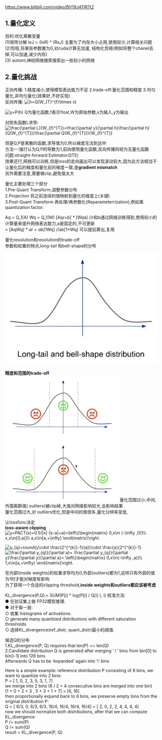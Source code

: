 https://www.bilibili.com/video/BV19J411R7t2   

## 1.量化定义 ##  
目的:优化离散变量  
(1)矩阵分解  IxJ = (IxR) * (RxJ)  主要为了内存大小占用,使用较少,计算相关问题  
(2)剪枝,将某些参数置为0,对cuda计算无加速, 结构化剪枝(例如将整个chanel去掉,可以加速,减少内存)  
(3) automl,神经网络搜索搜索出一些较小的网络  


## 2.量化挑战 ##  
正向传播:
1.精度减小,使得模型表达能力不足
2.trade-off:量化范围和精度
3.均匀量化,非均匀量化(效果好,不好实现)  
反向传播:
<img src="https://latex.codecogs.com/gif.latex?h=Q(W_{T}^{f}\times&space;x)" title="h=Q(W_{T}^{f}\times x)" />

<img src="https://latex.codecogs.com/gif.latex?y=P(h)" title="y=P(h)" />
Q为量化函数,f表示float,W为原始参数,x为输入,y为输出

对损失函数L求导:
<img src="https://latex.codecogs.com/gif.latex?\frac{\partial&space;L}{W_{f}^{T}}=\frac{\partial&space;y}{\partial&space;h}\frac{\partial&space;h}{Q(W_{f}^{T})}\frac{\partial&space;Q(W_{f}^{T})}{W_{f}^{T}}" title="\frac{\partial L}{W_{f}^{T}}=\frac{\partial y}{\partial h}\frac{\partial h}{Q(W_{f}^{T})}\frac{\partial Q(W_{f}^{T})}{W_{f}^{T}}" />

但是Q,P是离散的函数,求导值为0,所以梯度无法到达W   
方法一:强行认为Q,P的导数为1,前向使用量化函数,反向传播则视为无量化函数  
问题:straight-forward Estimator(STE)  
效果还行,网络可以训练,但是loss的走向画出可以发现波动较大,因为此方法相当于让量化后的梯度和量化前的梯度一致,是**gradient mismatch**  
另外需要注意,需要做clip,避免值太大  

量化主要处理三个部分   
1.Pre-Quant Transform,调整参数分布  
2.Projection 将之前连续的值映射到量化的维度上(关键)    
3.Post-Quant Transform 再处理/再参数化(Reparameterrization),例如乘quantization factor.  
   
   Aq = Q_1(A)
   Wq = Q_1(W)
   [Aq*r+b] * [Wq*a] //r和b通过网络训练得到,使用较小的计算量来提升网络表达能力,a是固定的,不可更新  
   = [Aq*Wq] * ar + ab[1*Wq]  //ab[1*Wq]  可以提前算出,复用  
   
   
     
量化resolution和resolution的trade-off   
参数和权重的特点,long-tail 和bell-shape的分布  

<img src="https://github.com/gxsaccount/LanguageNotes/blob/master/%E7%BB%BC%E5%90%88/%E6%B7%B1%E5%BA%A6%E9%AA%97%E9%92%B1/%E6%A8%A1%E5%9E%8B%E9%87%8F%E5%8C%96/img/%E5%8F%82%E6%95%B0%E5%88%86%E5%B8%83%E7%89%B9%E6%80%A7.jpg"/>  

**精度和范围的trade-off**
<img src=https://github.com/gxsaccount/LanguageNotes/blob/master/%E7%BB%BC%E5%90%88/%E6%B7%B1%E5%BA%A6%E9%AA%97%E9%92%B1/%E6%A8%A1%E5%9E%8B%E9%87%8F%E5%8C%96/img/%E7%B2%BE%E5%BA%A6%E5%92%8C%E8%8C%83%E5%9B%B4%E7%9A%84trade-off.png>
量化范围过小,中间,外围离群值( outliers)被clip掉,大值对网络影响较大,会影响结果   
量化范围过大,对 outliers优化,但是中间的值很多,量化分辨率变低,   

让lossfunc决定  
**loss-aware clipping**
<img src="https://latex.codecogs.com/gif.latex?y=PACT(x)=0.5(|x|-|x-a|&plus;a)=\left\{\begin{matrix}&space;0,x\in&space;(-\infty&space;,0))\\&space;x,x\in[0,a)]\\&space;a,x\in[a,&plus;\infty]&space;\end{matrix}\right." title="y=PACT(x)=0.5(|x|-|x-a|+a)=\left\{\begin{matrix} 0,x\in (-\infty ,0))\\ x,x\in[0,a)]\\ a,x\in[a,+\infty] \end{matrix}\right." />

 <img src="https://latex.codecogs.com/gif.latex?y_{q}=round(y\cdot&space;\frac{2^{^{k}}-1}{a})\cdot&space;\frac{a}{2^{^{k}}-1}" title="y_{q}=round(y\cdot \frac{2^{^{k}}-1}{a})\cdot \frac{a}{2^{^{k}}-1}" />
 
 <img src="https://latex.codecogs.com/gif.latex?\frac{\partial&space;y_{q}}{\partial&space;a}=&space;\frac{\partial&space;y_{q}}{\partial&space;y}\frac{\partial&space;y}{\partial&space;a}=&space;\left\{\begin{matrix}&space;0,x\in(-\infty&space;,a))\\&space;1,x\in[a,&plus;\infty)&space;\end{matrix}\right." title="\frac{\partial y_{q}}{\partial a}= \frac{\partial y_{q}}{\partial y}\frac{\partial y}{\partial a}= \left\{\begin{matrix} 0,x\in(-\infty ,a))\\ 1,x\in[a,+\infty) \end{matrix}\right." />
 
 在内部(inside weights)的权重求导均为0,外部(outliers)都为1,这样只有外部的值为1时才能对梯度有影响.  
 为了获得一个合适的clipping threshold,**inside weights和outliers都应该被考虑**  
 
 
 
 
 






 KL_divergence(P,Q):= SUM(P[i] * log(P[i] / Q[i] ), i)
校准方法:  
● 在验证集上做 FP32模型推理.  
● 对于每一层:  
○ 收集 histograms of activations.  
○ generate many quantized distributions with different saturation thresholds.  
○ 选择KL_divergence(ref_distr, quant_distr)最小的阈值.  

候选Q的分布  
1.KL_divergence(P, Q) requires that len(P) == len(Q)   
2.Candidate distribution Q is generated after merging ‘ i ’ bins from bin[0] to bin[i-1] into 128 bins  
Afterwards Q has to be ‘expanded’ again into ‘i’ bins  

Here is a simple example: reference distribution P consisting of 8 bins, we want to quantize into 2 bins:  
P = [ 1, 0, 2, 3, 5, 3, 1, 7]  
we merge into 2 bins (8 / 2 = 4 consecutive bins are merged into one bin)  
[1 + 0 + 2 + 3 , 5 + 3 + 1 + 7] = [6, 16]  
then proportionally expand back to 8 bins, we preserve empty bins from the original distribution P:  
Q = [ 6/3, 0, 6/3, 6/3, 16/4, 16/4, 16/4, 16/4] = [ 2, 0, 2, 2, 4, 4, 4, 4]  
now we should normalize both distributions, after that we can compute KL_divergence  
P /= sum(P)  
Q /= sum(Q)  
result = KL_divergence(P, Q)  
